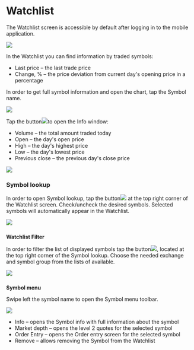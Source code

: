 # Watchlist

The Watchlist screen is accessible by default after logging in to the mobile application.

![](../../../.gitbook/assets/balance1.png)

In the Watchlist you can find information by traded symbols:

* Last price – the last trade price
* Change, % – the price deviation from current day's opening price in a percentage

In order to get full symbol information and open the chart, tap the Symbol name.

![](../../../.gitbook/assets/chart.png)

Tap the button![](../../../.gitbook/assets/arrow-right.jpg)to open the Info window:

* Volume – the total amount traded today
* Open – the day's open price
* High – the day's highest price
* Low – the day's lowest price
* Previous close – the previous day's close price

![](../../../.gitbook/assets/info-window.png)

### **Symbol lookup**

In order to open Symbol lookup, tap the button![](../../../.gitbook/assets/add%20%282%29.jpg)at the top right corner of the Watchlist screen. Check/uncheck the desired symbols. Selected symbols will automatically appear in the Watchlist.

![](../../../.gitbook/assets/5%20%283%29.png)

###**Watchlist Filter**

In order to filter the list of displayed symbols tap the button![](../../../.gitbook/assets/filter%20%281%29.jpg),located at the top right corner of the Symbol lookup. Choose the needed exchange and symbol group from the lists of available.

![](../../../.gitbook/assets/7%20%2812%29.png)

###**Symbol menu**

Swipe left the symbol name to open the Symbol menu toolbar.                 

![](../../../.gitbook/assets/8%20%287%29)

* Info – opens the Symbol info with full information about the symbol
* Market depth – opens the level 2 quotes for the selected symbol
* Order Entry – opens the Order entry screen for the selected symbol
* Remove – allows removing the Symbol from the Watchlist

